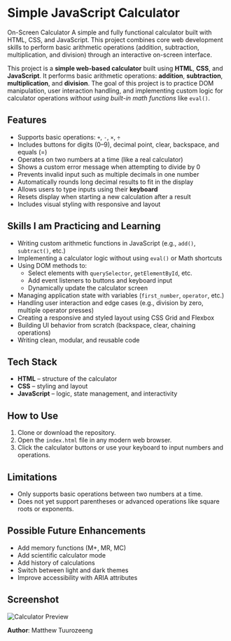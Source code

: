 #  Simple JavaScript Calculator

On-Screen Calculator A simple and fully functional calculator built with HTML, CSS, and JavaScript. This project combines core web development skills to perform basic arithmetic operations (addition, subtraction, multiplication, and division) through an interactive on-screen interface.


This project is a **simple web-based calculator** built using **HTML**, **CSS**, and **JavaScript**. It performs basic arithmetic operations: **addition**, **subtraction**, **multiplication**, and **division**. The goal of this project is to practice DOM manipulation, user interaction handling, and implementing custom logic for calculator operations *without using built-in math functions* like `eval()`.

## Features

- Supports basic operations: `+`, `-`, `×`, `÷`
- Includes buttons for digits (0–9), decimal point, clear, backspace, and equals (=)
- Operates on two numbers at a time (like a real calculator)
- Shows a custom error message when attempting to divide by 0
- Prevents invalid input such as multiple decimals in one number
- Automatically rounds long decimal results to fit in the display
- Allows users to type inputs using their **keyboard**
- Resets display when starting a new calculation after a result
- Includes visual styling with responsive and layout

## Skills I am Practicing and Learning

- Writing custom arithmetic functions in JavaScript (e.g., `add()`, `subtract()`, etc.)
- Implementing a calculator logic without using `eval()` or Math shortcuts
- Using DOM methods to:
  - Select elements with `querySelector`, `getElementById`, etc.
  - Add event listeners to buttons and keyboard input
  - Dynamically update the calculator screen
-  Managing application state with variables (`first_number`, `operator`, etc.)
- Handling user interaction and edge cases (e.g., division by zero, multiple operator presses)
- Creating a responsive and styled layout using CSS Grid and Flexbox
- Building UI behavior from scratch (backspace, clear, chaining operations)
- Writing clean, modular, and reusable code

## Tech Stack

- **HTML** – structure of the calculator
- **CSS** – styling and layout
- **JavaScript** – logic, state management, and interactivity

## How to Use

1. Clone or download the repository.
2. Open the `index.html` file in any modern web browser.
3. Click the calculator buttons or use your keyboard to input numbers and operations.

## Limitations

- Only supports basic operations between two numbers at a time.
- Does not yet support parentheses or advanced operations like square roots or exponents.

##  Possible Future Enhancements

- Add memory functions (M+, MR, MC)
- Add scientific calculator mode
- Add history of calculations
- Switch between light and dark themes
- Improve accessibility with ARIA attributes

## Screenshot

![Calculator Preview](images/calculator_image.png)


**Author**: Matthew Tuurozeeng 
 
